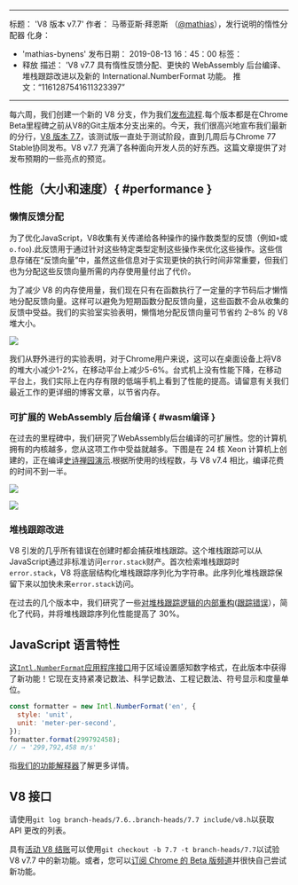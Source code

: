 ***

标题： 'V8 版本 v7.7'
作者： 马蒂亚斯·拜恩斯 （[@mathias](https://twitter.com/mathias)），发行说明的惰性分配器
化身：

*   'mathias-bynens'
    发布日期： 2019-08-13 16：45：00
    标签：
*   释放
    描述： 'V8 v7.7 具有惰性反馈分配、更快的 WebAssembly 后台编译、堆栈跟踪改进以及新的 International.NumberFormat 功能。
    推文：“1161287541611323397”

***

每六周，我们创建一个新的 V8 分支，作为我们[发布流程](/docs/release-process).每个版本都是在Chrome Beta里程碑之前从V8的Git主版本分支出来的。今天，我们很高兴地宣布我们最新的分行，[V8 版本 7.7](https://chromium.googlesource.com/v8/v8.git/+log/branch-heads/7.7)，该测试版一直处于测试阶段，直到几周后与Chrome 77 Stable协同发布。V8 v7.7 充满了各种面向开发人员的好东西。这篇文章提供了对发布预期的一些亮点的预览。

## 性能（大小和速度）{ #performance }

### 懒惰反馈分配

为了优化JavaScript，V8收集有关传递给各种操作的操作数类型的反馈（例如`+`或`o.foo`).此反馈用于通过针对这些特定类型定制这些操作来优化这些操作。这些信息存储在“反馈向量”中，虽然这些信息对于实现更快的执行时间非常重要，但我们也为分配这些反馈向量所需的内存使用量付出了代价。

为了减少 V8 的内存使用量，我们现在只有在函数执行了一定量的字节码后才懒惰地分配反馈向量。这样可以避免为短期函数分配反馈向量，这些函数不会从收集的反馈中受益。我们的实验室实验表明，懒惰地分配反馈向量可节省约 2–8% 的 V8 堆大小。

![](/\_img/v8-release-77/lazy-feedback-allocation.svg)

我们从野外进行的实验表明，对于Chrome用户来说，这可以在桌面设备上将V8的堆大小减少1-2%，在移动平台上减少5-6%。台式机上没有性能下降，在移动平台上，我们实际上在内存有限的低端手机上看到了性能的提高。请留意有关我们最近工作的更详细的博客文章，以节省内存。

### 可扩展的 WebAssembly 后台编译 { #wasm编译 }

在过去的里程碑中，我们研究了WebAssembly后台编译的可扩展性。您的计算机拥有的内核越多，您从这项工作中受益就越多。下图是在 24 核 Xeon 计算机上创建的，正在编译[史诗禅园演示](https://s3.amazonaws.com/mozilla-games/ZenGarden/EpicZenGarden.html).根据所使用的线程数，与 V8 v7.4 相比，编译花费的时间不到一半。

![](/\_img/v8-release-77/liftoff-compilation-speedup.svg)

![](/\_img/v8-release-77/turbofan-compilation-speedup.svg)

### 堆栈跟踪改进

V8 引发的几乎所有错误在创建时都会捕获堆栈跟踪。这个堆栈跟踪可以从JavaScript通过非标准访问`error.stack`财产。首次检索堆栈跟踪时`error.stack`，V8 将底层结构化堆栈跟踪序列化为字符串。此序列化堆栈跟踪保留下来以加快未来`error.stack`访问。

在过去的几个版本中，我们研究了一些[对堆栈跟踪逻辑的内部重构](https://docs.google.com/document/d/1WIpwLgkIyeHqZBc9D3zDtWr7PL-m_cH6mfjvmoC6kSs/edit)([跟踪错误](https://bugs.chromium.org/p/v8/issues/detail?id=8742)），简化了代码，并将堆栈跟踪序列化性能提高了 30%。

## JavaScript 语言特性

[这`Intl.NumberFormat`应用程序接口](/features/intl-numberformat)用于区域设置感知数字格式，在此版本中获得了新功能！它现在支持紧凑记数法、科学记数法、工程记数法、符号显示和度量单位。

```js
const formatter = new Intl.NumberFormat('en', {
  style: 'unit',
  unit: 'meter-per-second',
});
formatter.format(299792458);
// → '299,792,458 m/s'
```

指[我们的功能解释器](/features/intl-numberformat)了解更多详情。

## V8 接口

请使用`git log branch-heads/7.6..branch-heads/7.7 include/v8.h`以获取 API 更改的列表。

具有[活动 V8 结账](/docs/source-code#using-git)可以使用`git checkout -b 7.7 -t branch-heads/7.7`以试验 V8 v7.7 中的新功能。或者，您可以[订阅 Chrome 的 Beta 版频道](https://www.google.com/chrome/browser/beta.html)并很快自己尝试新功能。
